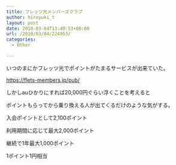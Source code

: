 ```yaml
---
title: フレッツ光メンバーズクラブ
author: hiroyuki_t
layout: post
date: 2010-03-04T13:49:53+00:00
url: /2010/03/04/224953/
categories:
  - Other

---
```

<div class="section">
  <p>
    いつのまにかフレッツ光でポイントがたまるサービスが出来ていた。
  </p>
  
  <p>
    <a href="https://flets-members.jp/pub/" target="_blank">https://flets-members.jp/pub/</a>
  </p>
  
  <p>
    しかしauひかりにすれば20,000円ぐらい浮くことを考えると
  </p>
  
  <p>
    ポイントもらってから乗り換える人が出てくるだけのような気がする。
  </p>
  
  <p>
  </p>
  
  <p>
    入会ポイントとして2,100ポイント
  </p>
  
  <p>
    利用期間に応じて最大2,000ポイント
  </p>
  
  <p>
    継続で1年最大1,000ポイント
  </p>
  
  <p>
  </p>
  
  <p>
    1ポイント1円相当
  </p>
</div>